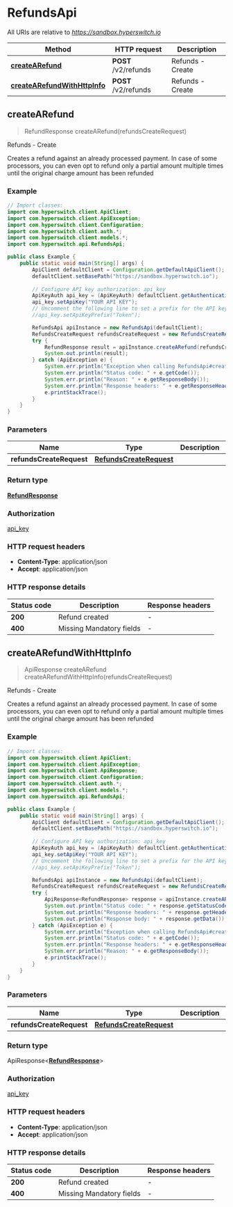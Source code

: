 # RefundsApi

All URIs are relative to *https://sandbox.hyperswitch.io*

| Method | HTTP request | Description |
|------------- | ------------- | -------------|
| [**createARefund**](RefundsApi.md#createARefund) | **POST** /v2/refunds | Refunds - Create |
| [**createARefundWithHttpInfo**](RefundsApi.md#createARefundWithHttpInfo) | **POST** /v2/refunds | Refunds - Create |



## createARefund

> RefundResponse createARefund(refundsCreateRequest)

Refunds - Create

Creates a refund against an already processed payment. In case of some processors, you can even opt to refund only a partial amount multiple times until the original charge amount has been refunded

### Example

```java
// Import classes:
import com.hyperswitch.client.ApiClient;
import com.hyperswitch.client.ApiException;
import com.hyperswitch.client.Configuration;
import com.hyperswitch.client.auth.*;
import com.hyperswitch.client.models.*;
import com.hyperswitch.api.RefundsApi;

public class Example {
    public static void main(String[] args) {
        ApiClient defaultClient = Configuration.getDefaultApiClient();
        defaultClient.setBasePath("https://sandbox.hyperswitch.io");
        
        // Configure API key authorization: api_key
        ApiKeyAuth api_key = (ApiKeyAuth) defaultClient.getAuthentication("api_key");
        api_key.setApiKey("YOUR API KEY");
        // Uncomment the following line to set a prefix for the API key, e.g. "Token" (defaults to null)
        //api_key.setApiKeyPrefix("Token");

        RefundsApi apiInstance = new RefundsApi(defaultClient);
        RefundsCreateRequest refundsCreateRequest = new RefundsCreateRequest(); // RefundsCreateRequest | 
        try {
            RefundResponse result = apiInstance.createARefund(refundsCreateRequest);
            System.out.println(result);
        } catch (ApiException e) {
            System.err.println("Exception when calling RefundsApi#createARefund");
            System.err.println("Status code: " + e.getCode());
            System.err.println("Reason: " + e.getResponseBody());
            System.err.println("Response headers: " + e.getResponseHeaders());
            e.printStackTrace();
        }
    }
}
```

### Parameters


| Name | Type | Description  | Notes |
|------------- | ------------- | ------------- | -------------|
| **refundsCreateRequest** | [**RefundsCreateRequest**](RefundsCreateRequest.md)|  | |

### Return type

[**RefundResponse**](RefundResponse.md)


### Authorization

[api_key](../README.md#api_key)

### HTTP request headers

- **Content-Type**: application/json
- **Accept**: application/json

### HTTP response details
| Status code | Description | Response headers |
|-------------|-------------|------------------|
| **200** | Refund created |  -  |
| **400** | Missing Mandatory fields |  -  |

## createARefundWithHttpInfo

> ApiResponse<RefundResponse> createARefund createARefundWithHttpInfo(refundsCreateRequest)

Refunds - Create

Creates a refund against an already processed payment. In case of some processors, you can even opt to refund only a partial amount multiple times until the original charge amount has been refunded

### Example

```java
// Import classes:
import com.hyperswitch.client.ApiClient;
import com.hyperswitch.client.ApiException;
import com.hyperswitch.client.ApiResponse;
import com.hyperswitch.client.Configuration;
import com.hyperswitch.client.auth.*;
import com.hyperswitch.client.models.*;
import com.hyperswitch.api.RefundsApi;

public class Example {
    public static void main(String[] args) {
        ApiClient defaultClient = Configuration.getDefaultApiClient();
        defaultClient.setBasePath("https://sandbox.hyperswitch.io");
        
        // Configure API key authorization: api_key
        ApiKeyAuth api_key = (ApiKeyAuth) defaultClient.getAuthentication("api_key");
        api_key.setApiKey("YOUR API KEY");
        // Uncomment the following line to set a prefix for the API key, e.g. "Token" (defaults to null)
        //api_key.setApiKeyPrefix("Token");

        RefundsApi apiInstance = new RefundsApi(defaultClient);
        RefundsCreateRequest refundsCreateRequest = new RefundsCreateRequest(); // RefundsCreateRequest | 
        try {
            ApiResponse<RefundResponse> response = apiInstance.createARefundWithHttpInfo(refundsCreateRequest);
            System.out.println("Status code: " + response.getStatusCode());
            System.out.println("Response headers: " + response.getHeaders());
            System.out.println("Response body: " + response.getData());
        } catch (ApiException e) {
            System.err.println("Exception when calling RefundsApi#createARefund");
            System.err.println("Status code: " + e.getCode());
            System.err.println("Response headers: " + e.getResponseHeaders());
            System.err.println("Reason: " + e.getResponseBody());
            e.printStackTrace();
        }
    }
}
```

### Parameters


| Name | Type | Description  | Notes |
|------------- | ------------- | ------------- | -------------|
| **refundsCreateRequest** | [**RefundsCreateRequest**](RefundsCreateRequest.md)|  | |

### Return type

ApiResponse<[**RefundResponse**](RefundResponse.md)>


### Authorization

[api_key](../README.md#api_key)

### HTTP request headers

- **Content-Type**: application/json
- **Accept**: application/json

### HTTP response details
| Status code | Description | Response headers |
|-------------|-------------|------------------|
| **200** | Refund created |  -  |
| **400** | Missing Mandatory fields |  -  |

